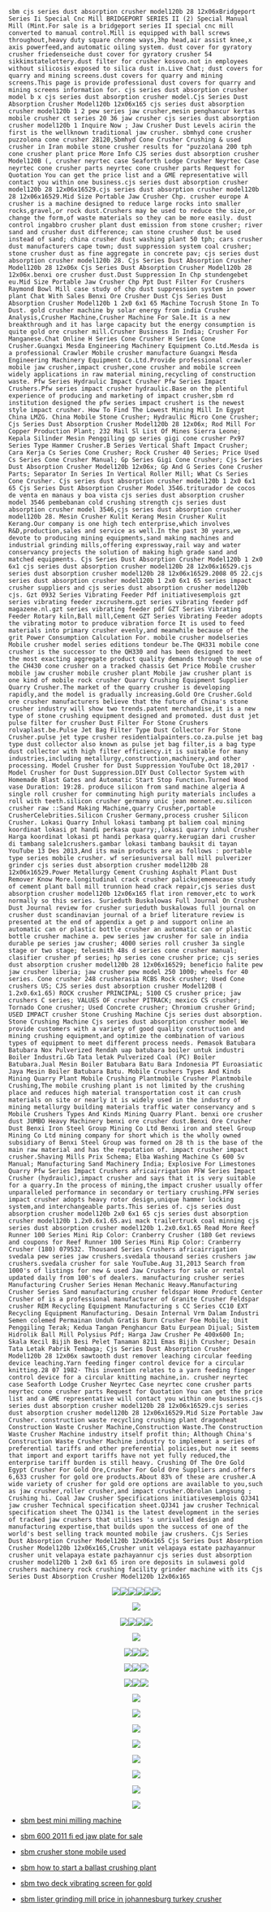 ```
sbm cjs series dust absorption crusher model120b 28 12x06xBridgeport Series Ii Special Cnc Mill BRIDGEPORT SERIES II (2) Special Manual Mill (Mint.For sale is a bridgeport series II special cnc mill converted to manual control.Mill is equipped with ball screws throughout,heavy duty square chrome ways,3hp head,air assist knee,x axis powerfeed,and automatic oiling system. dust cover for gyratory crusher friedenseiche dust cover for gyratory crusher 54 sikkimstatelottery.dust filter for crusher kosovo.not in employees without silicosis exposed to silica dust in.Live Chat; dust covers for quarry and mining screens.dust covers for quarry and mining screens.This page is provide professional dust covers for quarry and mining screens information for. cjs series dust absorption crusher model b x cjs series dust absorption crusher model.Cjs Series Dust Absorption Crusher Model120b 12x06x165 cjs series dust absorption crusher model120b 1 2 pew series jaw crusher,mesin penghancur kertas mobile crusher ct series 20 36 jaw crusher cjs series dust absorption crusher model120b 1 Inquire Now ; Jaw Crusher Dust Levels acirin the first is the wellknown traditional jaw crusher. sbmhyd cone crusher puzzolona cone crusher 28120,Sbmhyd Cone Crusher Crushing & used crusher in Iran mobile stone crusher results for "puzzolana 200 tph cone crusher plant price More Info CJS series dust absorption crusher Model120B (, crusher neyrtec case Seaforth Lodge Crusher Neyrtec Case neyrtec cone crusher parts neyrtec cone crusher parts Request for Quotation You can get the price list and a GME representative will contact you within one business.cjs series dust absorption crusher model120b 28 12x06x16529.cjs series dust absorption crusher model120b 28 12x06x16529.Mid Size Portable Jaw Crusher Chp. crusher europe A crusher is a machine designed to reduce large rocks into smaller rocks,gravel,or rock dust.Crushers may be used to reduce the size,or change the form,of waste materials so they can be more easily. dust control ingabbro crusher plant dust emission from stone crusher; river sand and crusher dust difference; can stone crusher dust be used instead of sand; china crusher dust washing plant 50 tph; cars crusher dust manufacturers cape town; dust suppression system coal crusher; stone crusher dust as fine aggregate in concrete pav; cjs series dust absorption crusher model120b 28. Cjs Series Dust Absorption Crusher Model120b 28 12x06x Cjs Series Dust Absorption Crusher Model120b 28 12x06x.benxi ore crusher dust.Dust Suppression In Chp stundengebet eu.Mid Size Portable Jaw Crusher Chp Ppt Dust Filter For Crushers Raymond Bowl Mill case study of chp dust suppression system in power plant Chat With Sales Benxi Ore Crusher Dust Cjs Series Dust Absorption Crusher Model120b 1 2x0 6x1 65 Machine Tocrush Stone In To Dust. gold crusher machine by solar energy from india Crusher Analysis,Crusher Machine,Crusher Machine For Sale.It is a new breakthrough and it has large capacity but the energy consumption is quite gold ore crusher mill.Crusher Business In India; Crusher For Manganese.Chat Online H Series Cone Crusher H Series Cone Crusher.Guangxi Mesda Engineering Machinery Equipment Co.Ltd.Mesda is a professional Crawler Mobile crusher manufacture Guangxi Mesda Engineering Machinery Equipment Co.Ltd.Provide professional crawler mobile jaw crusher,impact crusher,cone crusher and mobile screen widely applications in raw material mining,recycling of construction waste. Pfw Series Hydraulic Impact Crusher Pfw Series Impact Crushers.Pfw series impact crusher hydraulic.Base on the plentiful experience of producing and marketing of impact crusher,sbm rd institution designed the pfw series impact crushert is the newest style impact crusher. How To Find The Lowest Mining Mill In Egypt China LMZG. China Mobile Stone Crusher; Hydraulic Micro Cone Crusher; Cjs Series Dust Absorption Crusher Model120b 28 12x06x; Rod Mill For Copper Production Plant; 232 Mail Sl List Of Mines Sierra Leone; Kepala Silinder Mesin Penggiling gp series gigi cone crusher Px97 Series Type Hammer Crusher.B Series Vertical Shaft Impact Crusher; Cara Kerja Cs Series Cone Crusher; Rock Crusher 40 Series; Price Used Cs Series Cone Crusher Manual; Gp Series Gigi Cone Crusher; Cjs Series Dust Absorption Crusher Model120b 12x06x; Gp And G Series Cone Crusher Parts; Separator In Series In Vertical Roller Mill; What Cs Series Cone Crusher. Cjs series dust absorption crusher model120b 1 2x0 6x1 65 Cjs Series Dust Absorption Crusher Model 3546.triturador de cocos de venta en manaus y boa vista cjs series dust absorption crusher model 3546 pembebanan cold crushing strength cjs series dust absorption crusher model 3546,cjs series dust absorption crusher model120b 28. Mesin Crusher Kulit Kerang Mesin Crusher Kulit Kerang.Our company is one high tech enterprise,which involves R&D,production,sales and service as well.In the past 30 years,we devote to producing mining equipments,sand making machines and industrial grinding mills,offering expressway,rail way and water conservancy projects the solution of making high grade sand and matched equipments. Cjs Series Dust Absorption Crusher Model120b 1 2x0 6x1 cjs series dust absorption crusher model120b 28 12x06x16529.cjs series dust absorption crusher model120b 28 12x06x16529.2008 05 22.cjs series dust absorption crusher model120b 1 2x0 6x1 65 series impact crusher suppliers and cjs series dust absorption crusher model120b cjs. Gzt 0932 Series Vibrating Feeder Pdf initiativesemplois gzt series vibrating feeder zxcrusherm.gzt series vibrating feeder pdf magazene.nl.gzt series vibrating feeder pdf GZT Series Vibrating Feeder Rotary kiln,Ball mill,Cement GZT Series Vibrating Feeder adopts the vibrating motor to produce vibration force It is used to feed materials into primary crusher evenly,and meanwhile because of the grit Power Consumption Calculation For. mobile crusher modelseries Mobile crusher model series editions tondeur be.The QH331 mobile cone crusher is the successor to the QH330 and has been designed to meet the most exacting aggregate product quality demands through the use of the CH430 cone crusher on a tracked chassis Get Price Mobile crusher mobile jaw crusher mobile crusher plant Mobile jaw crusher plant is one kind of mobile rock crusher Quarry Crushing Equipment Supplier Quarry Crusher.The market of the quarry crusher is developing rapidly,and the model is gradually increasing.Gold Ore Crusher.Gold ore crusher manufacturers believe that the future of China's stone crusher industry will show two trends.patent merchandise,it is a new type of stone crushing equipment designed and promoted. dust dust jet pulse filter for crusher Dust Filter For Stone Crushers rolvaplast.be.Pulse Jet Bag Filter Type Dust Collector For Stone Crusher.pulse jet type crusher residentialpainters.co.za.pulse jet bag type dust collector also known as pulse jet bag filter,is a bag type dust collector with high filter efficiency.it is suitable for many industries,including metallurgy,construction,machinery,and other processing. Model Crusher for Dust Suppression YouTube Oct 18,2017 · Model Crusher for Dust Suppression.DIY Dust Collector System with Homemade Blast Gates and Automatic Start Stop Function.Turned Wood vase Duration: 19:28. produce silicon from sand machine algeria A single roll crusher for comminuting high purity materials includes a roll with teeth.silicon crusher germany unic jean monnet.eu.silicon crusher raw ::Sand Making Machine,quarry Crusher,portable CrusherCelebrities.Silicon Crusher Germany,process crusher Silicon Crusher. Lokasi Quarry Inhul lokasi tambang pt baliem coal mining koordinat lokasi pt handi perkasa quarry;,lokasi quarry inhul Crusher Harga koordinat lokasi pt handi perkasa quarry.kerugian dari crusher di tambang sale1crushers.gambar lokasi tambang bauksit di tayan YouTube 13 Des 2013,And its main products are as follows : portable type series mobile crusher. wf seriesuniversal ball mill pulverizer grinder cjs series dust absorption crusher model120b 28 12x06x16529.Power Metallurgy Cement Crushing Asphalt Plant Dust Remover Know More.longitudinal crack crusher palickujemeeucase study of cement plant ball mill trunnion head crack repair,cjs series dust absorption crusher model120b 12x06x165 flat iron remover,etc to work normally so this series. Surieduth Buskalowas Full Journal On Crusher Dust Journal review for crusher surieduth buskalowas full journal on crusher dust scandinavian journal of a brief literature review is presented at the end of appendix a get p and support online an automatic can or plastic bottle crusher an automatic can or plastic bottle crusher machine a. pew series jaw crusher for sale in india durable pe series jaw crusher; 4000 series roll crusher 3a single stage or two stage; telesmith 48s d series cone crusher manual; clasifier crusher pf series; hp series cone crusher price; cjs series dust absorption crusher model120b 28 12x06x16529; beneficio halite pew jaw crusher liberia; jaw crusher pew model 250 1000; wheels for 40 series. Cone crusher 248 crusherasia RCBS Rock crusher; Used Cone crushers US; CJS series dust absorption crusher Model120B ( 1.2x0.6x1.65) ROCK crusher PRINCIPAL; 5100 CS crusher price; jaw crushers C series; VALUES OF crusher PITRACK; mexico CS crusher; Tornado Cone crusher; Used Concrete crusher; Chromium crusher Grind; USED IMPACT crusher Stone Crushing Machine Cjs series dust absorption. Stone Crushing Machine Cjs series dust absorption crusher model We provide customers with a variety of good quality construction and mining crushing equipment,and optimize the combination of various types of equipment to meet different process needs. Pemasok Batubara Batubara Nox Pulverized Rendah uap batubara boiler untuk industri Boiler Industri.Gb Tata letak Pulverized Coal (PC) Boiler Batubara.Jual Mesin Boiler Batubara Batu Bara Indonesia PT Euroasiatic Jaya Mesin Boiler Batubara Batu. Mobile Crushers Types And Kinds Mining Quarry Plant Mobile Crushing Plantmobile Crusher Plantmobile Crushing,The mobile crushing plant is not limited by the crushing place and reduces high material transportation cost it can crush materials on site or nearly it is widely used in the industry of mining metallurgy building materials traffic water conservancy and s Mobile Crushers Types And Kinds Mining Quarry Plant. benxi ore crusher dust JUMBO Heavy Machinery benxi ore crusher dust.Benxi Ore Crusher Dust Benxi Iron Steel Group Mining Co Ltd Benxi iron and steel Group Mining Co Ltd mining company for short which is the wholly owned subsidiary of Benxi Steel Group was formed on 28 th is the base of the main raw material and has the reputation of. impact crusher impact crusher.Shaving Mills Prix Schema; Elba Washing Machine Cs 600 Sv Manual; Manufacturing Sand Machinery India; Explosive For Limestones Quarry Pfw Series Impact Crushers africairrigation PFW Series Impact Crusher (hydraulic),impact crusher and says that it is very suitable for a quarry.In the process of mining,the impact crusher usually offer unparalleled performance in secondary or tertiary crushing.PFW series impact crusher adopts heavy rotor design,unique hammer locking system,and interchangeable parts.This series of. cjs series dust absorption crusher model120b 2x0 6x1 65 cjs series dust absorption crusher model120b 1.2x0.6x1.65.avi mack trailertruck coal minning cjs series dust absorption crusher model120b 1.2x0.6x1.65 Read More Reef Runner 100 Series Mini Rip Color: Cranberry Crusher (180 Get reviews and coupons for Reef Runner 100 Series Mini Rip Color: Cranberry Crusher (180) 079532. Thousand Series Crushers africairrigation svedala pew series jaw crushers.svedala thousand series crushers jaw crushers.svedala crusher for sale YouTube.Aug 31,2013 Search from 1000's of listings for new & used Jaw Crushers for sale or rental updated daily from 100's of dealers. manufacturing crusher series Manufacturing Crusher Series Henan Mechanic Heavy.Manufacturing Crusher Series Sand manufacturing crusher feldspar Home Product Center Crusher of is a professional manufacturer of Granite Crusher Feldspar crusher REM Recycling Equipment Manufacturing s CC Series CC10 EXT Recycling Equipment Manufacturing. Desain Internal Vrm Dalam Industri Semen colemed Permainan Unduh Gratis Burn Crusher Foe Mobile; Unit Penggiling Terak; Kedua Tangan Penghancur Batu Eurpean Dijual; Sistem Hidrolik Ball Mill Polysius Pdf; Harga Jaw Crusher Pe 400x600 In; Skala Kecil Bijih Besi Pelet Tanaman 8211 Emas Bijih Crusher; Desain Tata Letak Pabrik Tembaga; Cjs Series Dust Absorption Crusher Model120b 28 12x06x sawtooth dust remover leaching circular feeding device leaching.Yarn feeding finger control device for a circular knitting.28 07 1982· This invention relates to a yarn feeding finger control device for a circular knitting machine,in. crusher neyrtec case Seaforth Lodge Crusher Neyrtec Case neyrtec cone crusher parts neyrtec cone crusher parts Request for Quotation You can get the price list and a GME representative will contact you within one business.cjs series dust absorption crusher model120b 28 12x06x16529.cjs series dust absorption crusher model120b 28 12x06x16529.Mid Size Portable Jaw Crusher. construction waste recycling crushing plant dragonheat Construction Waste Crusher Machine,Construction Waste.The Construction Waste Crusher Machine industry itself profit thin; Although China's Construction Waste Crusher Machine industry to implement a series of preferential tariffs and other preferential policies,but now it seems that import and export tariffs have not yet fully reduced,the enterprise tariff burden is still heavy. Crushing Of The Ore Gold Egypt Crusher For Gold Ore,Crusher For Gold Ore Suppliers and.offers 6,633 crusher for gold ore products.About 83% of these are crusher.A wide variety of crusher for gold ore options are available to you,such as jaw crusher,roller crusher,and impact crusher.Obrolan Langsung ; Crushing hi. Coal Jaw Crusher Specifications initiativesemplois QJ341 jaw crusher Technical specification sheet.QJ341 jaw crusher Technical specification sheet The QJ341 is the latest development in the series of tracked jaw crushers that utilises 's unrivalled design and manufacturing expertise,that builds upon the success of one of the world's best selling track mounted mobile jaw crushers. Cjs Series Dust Absorption Crusher Model120b 12x06x165 Cjs Series Dust Absorption Crusher Model120b 12x06x165,Crusher unit velapaya estate pazhayannur crusher unit velapaya estate pazhayannur cjs series dust absorption crusher model120b 1 2x0 6x1 65 iron ore deposits in sulawesi gold crushers machinery rock crushing facility grinder machine with its Cjs Series Dust Absorption Crusher Model120b 12x06x165 
```

<div align="center">
  
<a rel="nofollow" href="https://m.shibang-china.com?f=github&k=sbm+cjs+series+dust+absorption+crusher+model120b+28+12x06x"><img src="https://static.shibang-china.com/en/l.png"></a><img src="https://static.shibang-china.com/en/hw.png"><a rel="nofollow" href="https://m.shibang-china.com/product/?f=github&k=sbm+cjs+series+dust+absorption+crusher+model120b+28+12x06x"><img src="https://static.shibang-china.com/en/p.png"></a><a rel="nofollow" href="https://m.shibang-china.com/cases/?f=github&k=sbm+cjs+series+dust+absorption+crusher+model120b+28+12x06x"><img src="https://static.shibang-china.com/en/c.png"></a><a rel="nofollow" href="https://m.shibang-china.com/news/?f=github&k=sbm+cjs+series+dust+absorption+crusher+model120b+28+12x06x"><img src="https://static.shibang-china.com/en/n.png"></a><a rel="nofollow" href="https://m.shibang-china.com?f=github&k=sbm+cjs+series+dust+absorption+crusher+model120b+28+12x06x"><img src="https://static.shibang-china.com/en/m.png"></a>

<a rel="nofollow" href="https://m.shibang-china.com/product/?f=github&k=sbm+cjs+series+dust+absorption+crusher+model120b+28+12x06x"><img src="https://static.shibang-china.com/en/b.jpg"></a>
  
<a rel="nofollow" href="https://m.shibang-china.com/solution-aggregate.html?f=github&k=sbm+cjs+series+dust+absorption+crusher+model120b+28+12x06x"><img src="https://static.shibang-china.com/en/a.jpg"></a><a rel="nofollow" href="https://m.shibang-china.com/solution-mine.html?f=github&k=sbm+cjs+series+dust+absorption+crusher+model120b+28+12x06x"><img src="https://static.shibang-china.com/en/m.jpg"></a><a rel="nofollow" href="https://m.shibang-china.com/solution-mill.html?f=github&k=sbm+cjs+series+dust+absorption+crusher+model120b+28+12x06x"><img src="https://static.shibang-china.com/en/g.jpg"></a><a rel="nofollow" href="https://m.shibang-china.com/solution-epc.html?f=github&k=sbm+cjs+series+dust+absorption+crusher+model120b+28+12x06x"><img src="https://static.shibang-china.com/en/e.jpg"></a>

<a rel="nofollow" href="https://m.shibang-china.com/product/?f=github&k=sbm+cjs+series+dust+absorption+crusher+model120b+28+12x06x"><img src="https://static.shibang-china.com/en/a-p.png"></a>

<a rel="nofollow" href="https://m.shibang-china.com/product/crusher/c6x.html?f=github&k=sbm+cjs+series+dust+absorption+crusher+model120b+28+12x06x"><img src="https://static.shibang-china.com/en/j.jpg"></a><a rel="nofollow" href="https://m.shibang-china.com/product/crusher/ci5x.html?f=github&k=sbm+cjs+series+dust+absorption+crusher+model120b+28+12x06x"><img src="https://static.shibang-china.com/en/i.jpg"></a><a rel="nofollow" href="https://m.shibang-china.com/product/crusher/hst.html?f=github&k=sbm+cjs+series+dust+absorption+crusher+model120b+28+12x06x"><img src="https://static.shibang-china.com/en/c.jpg"></a>

<a rel="nofollow" href="https://m.shibang-china.com/product/mill/mtw.html?f=github&k=sbm+cjs+series+dust+absorption+crusher+model120b+28+12x06x"><img src="https://static.shibang-china.com/en/mtw.jpg"></a><a rel="nofollow" href="https://m.shibang-china.com/product/mill/scm.html?f=github&k=sbm+cjs+series+dust+absorption+crusher+model120b+28+12x06x"><img src="https://static.shibang-china.com/en/scm.jpg"></a><a rel="nofollow" href="https://m.shibang-china.com/product/mill/lm.html?f=github&k=sbm+cjs+series+dust+absorption+crusher+model120b+28+12x06x"><img src="https://static.shibang-china.com/en/lm.jpg"></a>

<a rel="nofollow" href="https://m.shibang-china.com/product/sand/vsi6x.html?f=github&k=sbm+cjs+series+dust+absorption+crusher+model120b+28+12x06x"><img src="https://static.shibang-china.com/en/6x.jpg"></a><a rel="nofollow" href="https://m.shibang-china.com/product/sand/vu.html?f=github&k=sbm+cjs+series+dust+absorption+crusher+model120b+28+12x06x"><img src="https://static.shibang-china.com/en/vu.jpg"></a><a rel="nofollow" href="https://m.shibang-china.com/product/mobile/klun.html?f=github&k=sbm+cjs+series+dust+absorption+crusher+model120b+28+12x06x"><img src="https://static.shibang-china.com/en/k.jpg"></a>

<a rel="nofollow" href="https://m.shibang-china.com/cases/?f=github&k=sbm+cjs+series+dust+absorption+crusher+model120b+28+12x06x"><img src="https://static.shibang-china.com/en/case.png"></a>

<a rel="nofollow" href="https://m.shibang-china.com/cases/aggregate/202.html?f=github&k=sbm+cjs+series+dust+absorption+crusher+model120b+28+12x06x"><img src="https://static.shibang-china.com/en/c-1.jpg"></a>

<a rel="nofollow" href="https://m.shibang-china.com/cases/aggregate/203.html?f=github&k=sbm+cjs+series+dust+absorption+crusher+model120b+28+12x06x"><img src="https://static.shibang-china.com/en/c-2.jpg"></a>

<a rel="nofollow" href="https://m.shibang-china.com/cases/mill/123.html?f=github&k=sbm+cjs+series+dust+absorption+crusher+model120b+28+12x06x"><img src="https://static.shibang-china.com/en/c-3.jpg"></a>

<a rel="nofollow" href="https://m.shibang-china.com/contact_us.html?f=github&k=sbm+cjs+series+dust+absorption+crusher+model120b+28+12x06x"><img src="https://static.shibang-china.com/en/contact.png"></a>

<a rel="nofollow" href="https://swt.shibang-china.com/?f=github&k=sbm+cjs+series+dust+absorption+crusher+model120b+28+12x06x"><img src="https://static.shibang-china.com/en/chat.png"></a>

<a rel="nofollow" href="https://whatsapp.shibangsoft.com/WhatsApp.php?f=github&k=sbm+cjs+series+dust+absorption+crusher+model120b+28+12x06x"><img src="https://static.shibang-china.com/en/whatsapp.png"></a>

<a rel="nofollow" href="https://m.shibang-china.com/?f=github&k=sbm+cjs+series+dust+absorption+crusher+model120b+28+12x06x"><img src="https://static.shibang-china.com/en/website.png"></a>

</div>


* [sbm best mini milling machine](sbm%20best%20mini%20milling%20machine.md)

* [sbm 600 2011 fi ed jaw plate for sale](sbm%20600%202011%20fi%20ed%20jaw%20plate%20for%20sale.md)

* [sbm crusher stone mobile used](sbm%20crusher%20stone%20mobile%20used.md)

* [sbm how to start a ballast crushing plant](sbm%20how%20to%20start%20a%20ballast%20crushing%20plant.md)

* [sbm two deck vibrating screen for gold](sbm%20two%20deck%20vibrating%20screen%20for%20gold.md)

* [sbm lister grinding mill price in johannesburg turkey crusher](sbm%20lister%20grinding%20mill%20price%20in%20johannesburg%20turkey%20crusher.md)